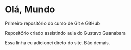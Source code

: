 # Olá, Mundo
 Primeiro repositório do curso de Git e GitHub

Repositório criado assistindo aula do Gustavo Guanabara

Essa linha eu adicionei direto do site. Bâo demais.
